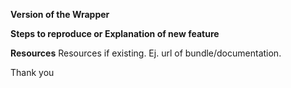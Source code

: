 **Version of the Wrapper**


**Steps to reproduce or Explanation of new feature**


**Resources**
Resources if existing. Ej. url of bundle/documentation.


Thank you
